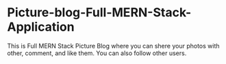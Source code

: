 # Picture-blog-Full-MERN-Stack-Application


This is Full MERN Stack Picture Blog where you can shere your photos with other, comment, and like them.
You can also follow other users.
